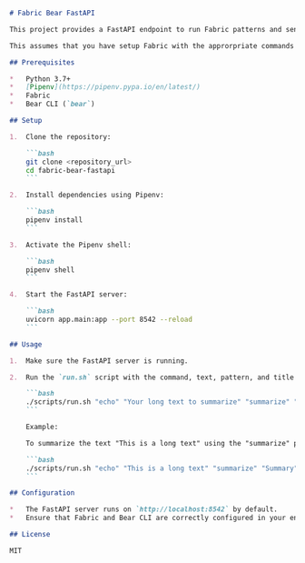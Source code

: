 ````markdown
# Fabric Bear FastAPI

This project provides a FastAPI endpoint to run Fabric patterns and send the output to Bear notes. It allows you to trigger Fabric commands via an HTTP endpoint, making it easy to integrate Fabric with other applications or workflows.

This assumes that you have setup Fabric with the approrpriate commands in zsh so that if you pass the title, then it automatically invokes the commandline tool for Bear.

## Prerequisites

*   Python 3.7+
*   [Pipenv](https://pipenv.pypa.io/en/latest/)
*   Fabric
*   Bear CLI (`bear`)

## Setup

1.  Clone the repository:

    ```bash
    git clone <repository_url>
    cd fabric-bear-fastapi
    ```

2.  Install dependencies using Pipenv:

    ```bash
    pipenv install
    ```

3.  Activate the Pipenv shell:

    ```bash
    pipenv shell
    ```

4.  Start the FastAPI server:

    ```bash
    uvicorn app.main:app --port 8542 --reload
    ```

## Usage

1.  Make sure the FastAPI server is running.

2.  Run the `run.sh` script with the command, text, pattern, and title as arguments:

    ```bash
    ./scripts/run.sh "echo" "Your long text to summarize" "summarize" "Title of the Bear note"
    ```

    Example:

    To summarize the text "This is a long text" using the "summarize" pattern and create a Bear note with the title "Summary", run:

    ```bash
    ./scripts/run.sh "echo" "This is a long text" "summarize" "Summary"
    ```

## Configuration

*   The FastAPI server runs on `http://localhost:8542` by default.
*   Ensure that Fabric and Bear CLI are correctly configured in your environment.  Specifically, the `summarize` command needs to be available in the environment where the FastAPI application is running (e.g., by sourcing your `.zshrc` or setting the `PATH` variable).

## License

MIT